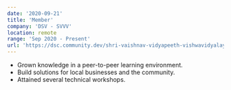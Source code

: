 ```yaml
---
date: '2020-09-21'
title: 'Member'
company: 'DSV - SVVV'
location: remote
range: 'Sep 2020 - Present'
url: 'https://dsc.community.dev/shri-vaishnav-vidyapeeth-vishwavidyalaya/'
---
```


- Grown knowledge in a peer-to-peer learning environment.
- Build solutions for local businesses and the community.
- Attained several technical workshops.
